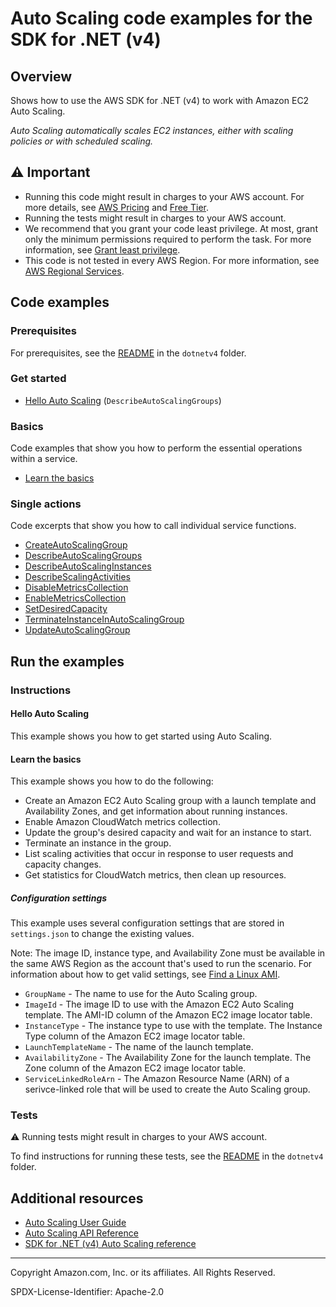 # Auto Scaling code examples for the SDK for .NET (v4)

## Overview

Shows how to use the AWS SDK for .NET (v4) to work with Amazon EC2 Auto Scaling.

<!--custom.overview.start-->
<!--custom.overview.end-->

_Auto Scaling automatically scales EC2 instances, either with scaling policies or with scheduled scaling._

## ⚠ Important

* Running this code might result in charges to your AWS account. For more details, see [AWS Pricing](https://aws.amazon.com/pricing/) and [Free Tier](https://aws.amazon.com/free/).
* Running the tests might result in charges to your AWS account.
* We recommend that you grant your code least privilege. At most, grant only the minimum permissions required to perform the task. For more information, see [Grant least privilege](https://docs.aws.amazon.com/IAM/latest/UserGuide/best-practices.html#grant-least-privilege).
* This code is not tested in every AWS Region. For more information, see [AWS Regional Services](https://aws.amazon.com/about-aws/global-infrastructure/regional-product-services).

<!--custom.important.start-->
<!--custom.important.end-->

## Code examples

### Prerequisites

For prerequisites, see the [README](../README.md#Prerequisites) in the `dotnetv4` folder.


<!--custom.prerequisites.start-->
<!--custom.prerequisites.end-->

### Get started

- [Hello Auto Scaling](Actions/HelloAutoScaling.cs#L4) (`DescribeAutoScalingGroups`)


### Basics

Code examples that show you how to perform the essential operations within a service.

- [Learn the basics](Scenarios/AutoScalingBasics/AutoScalingBasics.cs)


### Single actions

Code excerpts that show you how to call individual service functions.

- [CreateAutoScalingGroup](Actions/AutoScalingWrapper.cs#L28)
- [DescribeAutoScalingGroups](Actions/AutoScalingWrapper.cs#L121)
- [DescribeAutoScalingInstances](Actions/AutoScalingWrapper.cs#L121)
- [DescribeScalingActivities](Actions/AutoScalingWrapper.cs#L93)
- [DisableMetricsCollection](Actions/AutoScalingWrapper.cs#L227)
- [EnableMetricsCollection](Actions/AutoScalingWrapper.cs#L248)
- [SetDesiredCapacity](Actions/AutoScalingWrapper.cs#L274)
- [TerminateInstanceInAutoScalingGroup](Actions/AutoScalingWrapper.cs#L300)
- [UpdateAutoScalingGroup](Actions/AutoScalingWrapper.cs#L331)


<!--custom.examples.start-->
<!--custom.examples.end-->

## Run the examples

### Instructions


<!--custom.instructions.start-->
<!--custom.instructions.end-->

#### Hello Auto Scaling

This example shows you how to get started using Auto Scaling.


#### Learn the basics

This example shows you how to do the following:

- Create an Amazon EC2 Auto Scaling group with a launch template and Availability Zones, and get information about running instances.
- Enable Amazon CloudWatch metrics collection.
- Update the group's desired capacity and wait for an instance to start.
- Terminate an instance in the group.
- List scaling activities that occur in response to user requests and capacity changes.
- Get statistics for CloudWatch metrics, then clean up resources.

<!--custom.basic_prereqs.auto-scaling_Scenario_GroupsAndInstances.start-->
<!--custom.basic_prereqs.auto-scaling_Scenario_GroupsAndInstances.end-->


<!--custom.basics.auto-scaling_Scenario_GroupsAndInstances.start-->
##### Configuration settings

This example uses several configuration settings that are stored in `settings.json`
to change the existing values.

Note: The image ID, instance type, and Availability Zone must be available in the same AWS Region as the account that's
used to run the scenario. For information about how to get valid settings, see [Find a Linux AMI](https://docs.aws.amazon.com/AWSEC2/latest/UserGuide/finding-an-ami.html).

* `GroupName` - The name to use for the Auto Scaling group.
* `ImageId` - The image ID to use with the Amazon EC2 Auto Scaling template. The AMI-ID column of the Amazon EC2 image locator table.
* `InstanceType` - The instance type to use with the template. The Instance Type column of the Amazon EC2 image locator table.
* `LaunchTemplateName` - The name of the launch template.
* `AvailabilityZone` - The Availability Zone for the launch template. The Zone column of the Amazon EC2 image locator table.
* `ServiceLinkedRoleArn` - The Amazon Resource Name (ARN) of a serivce-linked role that will be used
                             to create the Auto Scaling group.

<!--custom.basics.auto-scaling_Scenario_GroupsAndInstances.end-->


### Tests

⚠ Running tests might result in charges to your AWS account.


To find instructions for running these tests, see the [README](../README.md#Tests)
in the `dotnetv4` folder.



<!--custom.tests.start-->
<!--custom.tests.end-->

## Additional resources

- [Auto Scaling User Guide](https://docs.aws.amazon.com/autoscaling/ec2/userguide/what-is-amazon-ec2-auto-scaling.html)
- [Auto Scaling API Reference](https://docs.aws.amazon.com/autoscaling/ec2/APIReference/Welcome.html)
- [SDK for .NET (v4) Auto Scaling reference](https://docs.aws.amazon.com/sdkfornet/v3/apidocs/items/Auto-scaling/NAuto-scaling.html)

<!--custom.resources.start-->
<!--custom.resources.end-->

---

Copyright Amazon.com, Inc. or its affiliates. All Rights Reserved.

SPDX-License-Identifier: Apache-2.0
